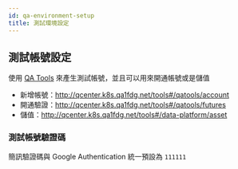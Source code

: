 ```yaml
---
id: qa-environment-setup
title: 測試環境設定
---
```


## 測試帳號設定

使用 [QA Tools](http://qcenter.k8s.qa1fdg.net/tools#/qatools/account) 來產生測試帳號，並且可以用來開通帳號或是儲值

* 新增帳號：http://qcenter.k8s.qa1fdg.net/tools#/qatools/account
* 開通驗證：http://qcenter.k8s.qa1fdg.net/tools#/qatools/futures
* 儲值：http://qcenter.k8s.qa1fdg.net/tools#/data-platform/asset

### 測試帳號驗證碼

簡訊驗證碼與 Google Authentication 統一預設為 `111111`